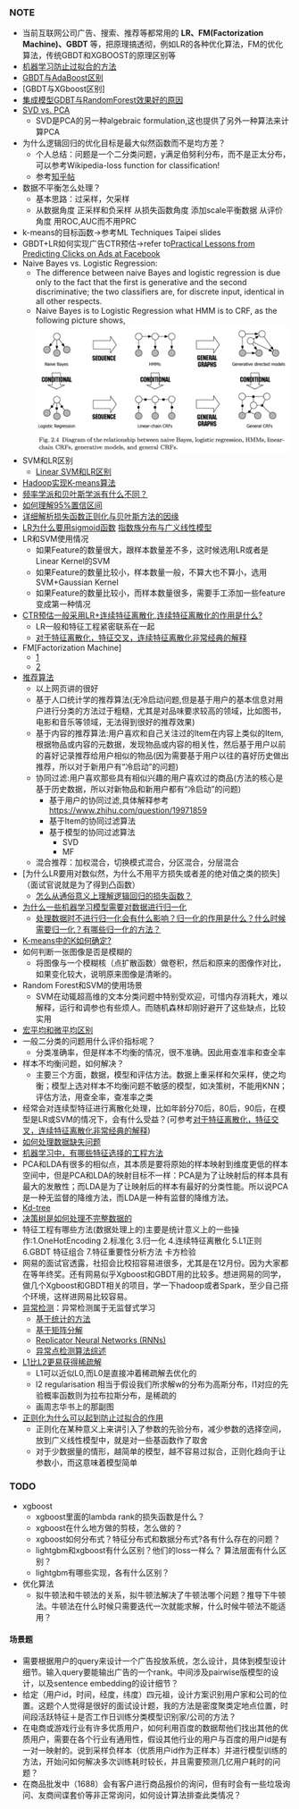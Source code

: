 ### NOTE

+ 当前互联网公司广告、搜索、推荐等都常用的 **LR、FM(Factorization Machine)、GBDT** 等，把原理搞透彻，例如LR的各种优化算法，FM的优化算法，传统GBDT和XGBOOST的原理区别等
+ [机器学习防止过拟合的方法](https://www.zhihu.com/question/59201590)
+ [GBDT与AdaBoost区别](https://www.zhihu.com/question/54626685)
+ [GBDT与XGboost区别]
+ [集成模型GDBT与RandomForest效果好的原因](https://www.zhihu.com/question/51818176)
+ [SVD vs. PCA](https://www.zhihu.com/question/38319536)
  + SVD是PCA的另一种algebraic formulation,这也提供了另外一种算法来计算PCA
+ 为什么逻辑回归的优化目标是最大似然函数而不是均方差？
  + 个人总结：问题是一个二分类问题，y满足伯努利分布，而不是正太分布，可以参考Wikipedia-loss function for classification!
  + 参考[知乎帖](https://www.zhihu.com/question/24900876)
+ 数据不平衡怎么处理？
  + 基本思路：过采样，欠采样
  + 从数据角度 正采样和负采样 从损失函数角度 添加scale平衡数据 从评价角度 用ROC,AUC而不用PRC
+ k-means的目标函数->参考ML Techniques Taipei slides
+ GBDT+LR如何实现广告CTR预估->refer to[Practical Lessons from Predicting Clicks on Ads at Facebook](https://pdfs.semanticscholar.org/daf9/ed5dc6c6bad5367d7fd8561527da30e9b8dd.pdf)
+ Naive Bayes vs. Logistic Regression:
  + The difference between naive Bayes and logistic regression is due only to the fact that the first is generative and the second discriminative; the two classifiers are, for discrete input, identical in all other respects.
  + Naive Bayes is to Logistic Regression what HMM is to CRF, as the following picture shows,
  ![Relationship](Img/HMM-CRF-NB-LR.png)
+ SVM和LR区别
  + [Linear SVM和LR区别](https://www.zhihu.com/question/26768865)
+ [Hadoop实现K-means算法](http://blog.csdn.net/nwpuwyk/article/details/29564249)
+ [频率学派和贝叶斯学派有什么不同？](https://www.zhihu.com/question/20587681)
+ [如何理解95%置信区间](https://www.zhihu.com/question/26419030)
+ [详细解析损失函数正则化与贝叶斯方法的因缘](https://zhuanlan.zhihu.com/p/20620638)
+ [LR为什么要用sigmoid函数](https://www.zhihu.com/question/35322351) [指数族分布与广义线性模型](http://blog.csdn.net/u011467621/article/details/48197943)
+ LR和SVM使用情况
  * 如果Feature的数量很大，跟样本数量差不多，这时候选用LR或者是Linear Kernel的SVM
  * 如果Feature的数量比较小，样本数量一般，不算大也不算小，选用SVM+Gaussian Kernel
  * 如果Feature的数量比较小，而样本数量很多，需要手工添加一些feature变成第一种情况
+ [CTR预估一般采用LR+连续特征离散化,连续特征离散化的作用是什么?](https://www.zhihu.com/question/31989952)
  + LR一般和特征工程紧密联系在一起
  + [对于特征离散化，特征交叉，连续特征离散化非常经典的解释](http://blog.csdn.net/lujiandong1/article/details/52412123)
+ FM[Factorization Machine]
  + [1](https://tech.meituan.com/deep-understanding-of-ffm-principles-and-practices.html#mjx-eqn-eqfm)
  + [2](https://tracholar.github.io/machine-learning/2017/03/10/factorization-machine.html)
+ [推荐算法](https://www.ibm.com/developerworks/cn/web/1103_zhaoct_recommstudy1/index.html)
  + 以上网页讲的很好
  + 基于人口统计学的推荐算法(无冷启动问题,但是基于用户的基本信息对用户进行分类的方法过于粗糙，尤其是对品味要求较高的领域，比如图书，电影和音乐等领域，无法得到很好的推荐效果)
  + 基于内容的推荐算法:用户喜欢和自己关注过的Item在内容上类似的Item,根据物品或内容的元数据，发现物品或内容的相关性，然后基于用户以前的喜好记录推荐给用户相似的物品(因为需要基于用户以往的喜好历史做出推荐，所以对于新用户有“冷启动”的问题)
  + 协同过滤:用户喜欢那些具有相似兴趣的用户喜欢过的商品(方法的核心是基于历史数据，所以对新物品和新用户都有“冷启动”的问题)
    + 基于用户的协同过滤,具体解释参考 https://www.zhihu.com/question/19971859
    + 基于Item的协同过滤算法
    + 基于模型的协同过滤算法
      + SVD
      + MF
  + 混合推荐：加权混合，切换模式混合，分区混合，分层混合
+ [为什么LR要用对数似然，为什么不用平方损失或者差的绝对值之类的损失]（面试官说就是为了得到凸函数）
  - [怎么从通俗意义上理解逻辑回归的损失函数？](https://www.zhihu.com/question/47744216?from=profile_question_card)
+ [为什么一些机器学习模型需要对数据进行归一化](http://www.cnblogs.com/LBSer/p/4440590.html)
  - [处理数据时不进行归一化会有什么影响？归一化的作用是什么？什么时候需要归一化？有哪些归一化的方法？](https://www.zhihu.com/question/20455227)
+ [K-means中的K如何确定?](https://www.zhihu.com/question/29208148/answer/43812335)
+ 如何判断一张图像是否是模糊的
  - 将图像与一个模糊核（点扩散函数）做卷积，然后和原来的图像作对比，如果变化较大，说明原来图像是清晰的。
+ Random Forest和SVM的使用场景
  - SVM在动辄超高维的文本分类问题中特别受欢迎，可惜内存消耗大，难以解释，运行和调参也有些烦人。而随机森林却刚好避开了这些缺点，比较实用
+ [宏平均和微平均区别](http://blog.csdn.net/u012856866/article/details/52701857)
+ 一般二分类的问题用什么评价指标呢？
  + 分类准确率，但是样本不均衡的情况，很不准确。因此用查准率和查全率
+ 样本不均衡问题，如何解决？
  + 主要三个方面，数据，模型和评估方法。数据上重采样和欠采样，使之均衡；模型上选对样本不均衡问题不敏感的模型，如决策树，不能用KNN；评估方法，用查全率，查准率之类
+ 经常会对连续型特征进行离散化处理，比如年龄分70后，80后，90后，在模型是LR或SVM的情况下，会有什么受益？(可参考[对于特征离散化，特征交叉，连续特征离散化非常经典的解释](http://blog.csdn.net/lujiandong1/article/details/52412123))
+ [如何处理数据缺失问题](https://www.zhihu.com/question/26639110)
+ [机器学习中，有哪些特征选择的工程方法](https://www.zhihu.com/question/28641663)
+ PCA和LDA有很多的相似点，其本质是要将原始的样本映射到维度更低的样本空间中，但是PCA和LDA的映射目标不一样：PCA是为了让映射后的样本具有最大的发散性；而LDA是为了让映射后的样本有最好的分类性能。所以说PCA是一种无监督的降维方法，而LDA是一种有监督的降维方法。
+ [Kd-tree](http://www.cnblogs.com/eyeszjwang/articles/2429382.html)
+ [决策树是如何处理不完整数据的](https://www.zhihu.com/question/34867991/answer/224122110)
+ 特征工程有哪些方法(数据处理上的)主要是统计意义上的一些操作:1.OneHotEncoding 2.标准化 3.归一化 4.连续特征离散化 5.L1正则 6.GBDT 特征组合 7.特征重要性分析方法 卡方检验
+ 网易的面试官透露，社招会比校招容易进很多，尤其是在12月份。因为大家都在等年终奖。还有网易似乎Xgboost和GBDT用的比较多。想进网易的同学，做几个Xgboost和GBDT相关的项目，学一下hadoop或者Spark，至少自己搭个环境，这样进网易比较容易。
+ [异常检测](https://zhuanlan.zhihu.com/p/25753926)：异常检测属于无监督式学习
  + [基于统计的方法](https://mp.weixin.qq.com/s?__biz=MzIzODExMDE5MA==&mid=2694182460&idx=1&sn=a4842775394946bb643006e2e7c67be9#rd)
  + [基于矩阵分解](https://mp.weixin.qq.com/s?__biz=MzIzODExMDE5MA==&mid=2694182465&idx=1&sn=c644809b757bb1c3f0439eae4bb2f78c#rd)
  + [Replicator Neural Networks (RNNs)](https://mp.weixin.qq.com/s?__biz=MzIzODExMDE5MA==&mid=2694182516&idx=1&sn=057cdf801d322da4d83dbf96376e7eee#rd)
  + [异常点检测算法综述](https://mp.weixin.qq.com/s?__biz=MzIzODExMDE5MA==&mid=2694182558&idx=1&sn=7a9043417ceaf3ca783a507eea18c2d6&chksm=cc5f021ffb288b095834570b123ad9c5d4e36e852f9f5bc4fea738486e3577dde69fa9b9b43f#rd)
+ [L1比L2更易获得稀疏解](https://www.zhihu.com/question/37096933)
  + L1可以近似L0,而L0是直接冲着稀疏解去优化的
  + l2 regularisation 相当于假设我们所求解w的分布为高斯分布，l1对应的先验概率函数则为拉布拉斯分布，是稀疏的
  + 画周志华书上的那副图
+ [正则化为什么可以起到防止过拟合的作用](https://www.zhihu.com/question/20700829)
  + 正则化在某种意义上来讲引入了参数的先验分布，减少参数的选择空间，放到广义线性模型中，就是对一些基函数作了取舍
  + 对于少数据量的情形，越简单的模型，越不容易过拟合，正则化趋向于让参数小，而这意味着模型简单

### TODO
+ xgboost
  + xgboost里面的lambda rank的损失函数是什么？
  + xgboost在什么地方做的剪枝，怎么做的？
  + xgboost如何分布式？特征分布式和数据分布式?各有什么存在的问题？
  + lightgbm和xgboost有什么区别？他们的loss一样么？ 算法层面有什么区别？
  + lightgbm有哪些实现，各有什么区别？
+ 优化算法
  + 拟牛顿法和牛顿法的关系，拟牛顿法解决了牛顿法哪个问题？推导下牛顿法。牛顿法在什么时候只需要迭代一次就能求解，什么时候牛顿法不能适用？
  
#### 场景题
+ 需要根据用户的query来设计一个广告投放系统，怎么设计，具体到模型设计细节。输入query要能输出广告的一个rank。中间涉及pairwise版模型的设计，以及sentence embedding的设计细节？
+ 给定（用户id，时间，经度，纬度）四元祖，设计方案识别用户家和公司的位置。这题个人觉得是很好的面试设计题，我的方法是密度聚类定地点位置，时间段活跃特征＋是否工作日训练分类模型识别家/公司的方法？
+ 在电商或游戏行业有许多优质用户，如何利用百度的数据帮他们找出其他的优质用户，需要在各个行业有通用性，假设其他行业的用户与百度的用户id是有一对一映射的。说到采样负样本（优质用户id作为正样本）并进行模型训练的方法，开始问如何解决多次训练耗时较长，并且需要预测几亿用户耗时的问题？
+ 在商品批发中（1688）会有客户进行商品报价的询问，但有时会有一些垃圾询问、友商间谍套价等非正常询问，如何设计算法排查此类情况？